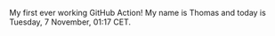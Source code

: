 My first ever working GitHub Action!
My name is Thomas and today is Tuesday, 7 November, 01:17 CET. 
